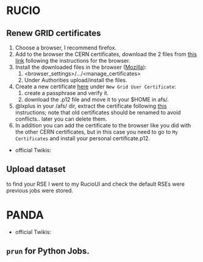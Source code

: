 # RUCIO

## Renew GRID certificates

1.  Choose a browser, I recommend firefox.
2.  Add to the browser the CERN certificates,
    download the 2 files from [this link](https://cafiles.cern.ch/cafiles/certificates/list.aspx?ca=grid) following the instructions for the browser.
3.  Install the downloaded files in the browser ([Mozilla](https://ca.cern.ch/ca/Help/?kbid=040110;040111&mode=print)):
    1.  <browser_settings>/.../<manage_certificates>
    2.  Under Authorities upload/install the files.
4.  Create a new certificate [here](https://ca.cern.ch/ca/) under `New Grid User Certificate`:
    1.  create a passphrase and verify it.
    2.  download the .p12 file and move it to your $HOME in afs/.
5.  @lxplus in your /afs/ dir, extract the certificate following [this](https://ca.cern.ch/ca/Help/?kbid=024010;024020;024100&mode=print) instructions; note that old certificates should be renamed to avoid conflicts.. later you can delete them.
6.  In addition you can add the certificate to the browser like you did with the other CERN certificates, but in this case you need to go to `My Certificates` and install your personal certificate.p12.

- official Twikis:

## Upload dataset

to find your RSE I went to my RucioUI and check the default RSEs were previous jobs were stored.

# PANDA

- official Twikis:

## `prun` for Python Jobs.



